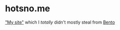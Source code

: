 # hotsno.me
["My site"](https://hotsno.me) which I *totally* didn't mostly steal from [Bento](https://github.com/migueravila/Bento)  
